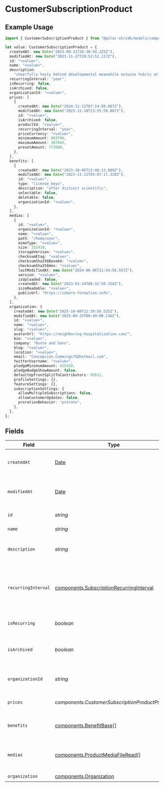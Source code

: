 # CustomerSubscriptionProduct

## Example Usage

```typescript
import { CustomerSubscriptionProduct } from "@polar-sh/sdk/models/components/customersubscriptionproduct.js";

let value: CustomerSubscriptionProduct = {
  createdAt: new Date("2023-08-31T20:30:50.225Z"),
  modifiedAt: new Date("2023-11-27T20:53:52.117Z"),
  id: "<value>",
  name: "<value>",
  description:
    "cheerfully hasty behind developmental meanwhile entwine hubris at aching",
  recurringInterval: "year",
  isRecurring: false,
  isArchived: false,
  organizationId: "<value>",
  prices: [
    {
      createdAt: new Date("2024-11-11T07:14:50.067Z"),
      modifiedAt: new Date("2023-12-18T13:55:58.887Z"),
      id: "<value>",
      isArchived: false,
      productId: "<value>",
      recurringInterval: "year",
      priceCurrency: "<value>",
      minimumAmount: 803796,
      maximumAmount: 167945,
      presetAmount: 773588,
    },
  ],
  benefits: [
    {
      createdAt: new Date("2023-10-05T13:48:13.909Z"),
      modifiedAt: new Date("2023-11-12T05:07:17.320Z"),
      id: "<value>",
      type: "license_keys",
      description: "after distinct scientific",
      selectable: false,
      deletable: false,
      organizationId: "<value>",
    },
  ],
  medias: [
    {
      id: "<value>",
      organizationId: "<value>",
      name: "<value>",
      path: "/home/user",
      mimeType: "<value>",
      size: 231418,
      storageVersion: "<value>",
      checksumEtag: "<value>",
      checksumSha256Base64: "<value>",
      checksumSha256Hex: "<value>",
      lastModifiedAt: new Date("2024-06-06T21:54:56.557Z"),
      version: "<value>",
      isUploaded: false,
      createdAt: new Date("2023-03-24T00:32:50.154Z"),
      sizeReadable: "<value>",
      publicUrl: "https://inborn-formation.info",
    },
  ],
  organization: {
    createdAt: new Date("2025-10-08T12:39:56.525Z"),
    modifiedAt: new Date("2025-09-25T09:49:00.136Z"),
    id: "<value>",
    name: "<value>",
    slug: "<value>",
    avatarUrl: "https://neighboring-hospitalization.com/",
    bio: "<value>",
    company: "Runte and Sons",
    blog: "<value>",
    location: "<value>",
    email: "Concepcion.Cummings75@hotmail.com",
    twitterUsername: "<value>",
    pledgeMinimumAmount: 435439,
    pledgeBadgeShowAmount: false,
    defaultUpfrontSplitToContributors: 92611,
    profileSettings: {},
    featureSettings: {},
    subscriptionSettings: {
      allowMultipleSubscriptions: false,
      allowCustomerUpdates: false,
      prorationBehavior: "prorate",
    },
  },
};
```

## Fields

| Field                                                                                                | Type                                                                                                 | Required                                                                                             | Description                                                                                          |
| ---------------------------------------------------------------------------------------------------- | ---------------------------------------------------------------------------------------------------- | ---------------------------------------------------------------------------------------------------- | ---------------------------------------------------------------------------------------------------- |
| `createdAt`                                                                                          | [Date](https://developer.mozilla.org/en-US/docs/Web/JavaScript/Reference/Global_Objects/Date)        | :heavy_check_mark:                                                                                   | Creation timestamp of the object.                                                                    |
| `modifiedAt`                                                                                         | [Date](https://developer.mozilla.org/en-US/docs/Web/JavaScript/Reference/Global_Objects/Date)        | :heavy_check_mark:                                                                                   | Last modification timestamp of the object.                                                           |
| `id`                                                                                                 | *string*                                                                                             | :heavy_check_mark:                                                                                   | The ID of the product.                                                                               |
| `name`                                                                                               | *string*                                                                                             | :heavy_check_mark:                                                                                   | The name of the product.                                                                             |
| `description`                                                                                        | *string*                                                                                             | :heavy_check_mark:                                                                                   | The description of the product.                                                                      |
| `recurringInterval`                                                                                  | [components.SubscriptionRecurringInterval](../../models/components/subscriptionrecurringinterval.md) | :heavy_check_mark:                                                                                   | The recurring interval of the product. If `None`, the product is a one-time purchase.                |
| `isRecurring`                                                                                        | *boolean*                                                                                            | :heavy_check_mark:                                                                                   | Whether the product is a subscription.                                                               |
| `isArchived`                                                                                         | *boolean*                                                                                            | :heavy_check_mark:                                                                                   | Whether the product is archived and no longer available.                                             |
| `organizationId`                                                                                     | *string*                                                                                             | :heavy_check_mark:                                                                                   | The ID of the organization owning the product.                                                       |
| `prices`                                                                                             | *components.CustomerSubscriptionProductPrices*[]                                                     | :heavy_check_mark:                                                                                   | List of prices for this product.                                                                     |
| `benefits`                                                                                           | [components.BenefitBase](../../models/components/benefitbase.md)[]                                   | :heavy_check_mark:                                                                                   | List of benefits granted by the product.                                                             |
| `medias`                                                                                             | [components.ProductMediaFileRead](../../models/components/productmediafileread.md)[]                 | :heavy_check_mark:                                                                                   | List of medias associated to the product.                                                            |
| `organization`                                                                                       | [components.Organization](../../models/components/organization.md)                                   | :heavy_check_mark:                                                                                   | N/A                                                                                                  |